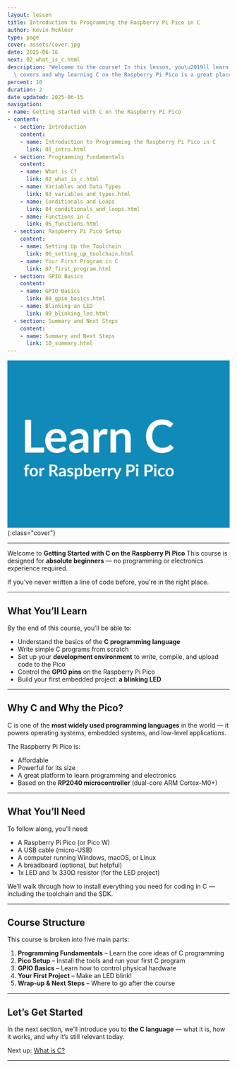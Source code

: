 ```yaml
---
layout: lesson
title: Introduction to Programming the Raspberry Pi Pico in C
author: Kevin McAleer
type: page
cover: assets/cover.jpg
date: 2025-06-16
next: 02_what_is_c.html
description: "Welcome to the course! In this lesson, you\u2019ll learn what this course\
  \ covers and why learning C on the Raspberry Pi Pico is a great place to start."
percent: 10
duration: 2
date_updated: 2025-06-15
navigation:
- name: Getting Started with C on the Raspberry Pi Pico
- content:
  - section: Introduction
    content:
    - name: Introduction to Programming the Raspberry Pi Pico in C
      link: 01_intro.html
  - section: Programming Fundamentals
    content:
    - name: What is C?
      link: 02_what_is_c.html
    - name: Variables and Data Types
      link: 03_variables_and_types.html
    - name: Conditionals and Loops
      link: 04_conditionals_and_loops.html
    - name: Functions in C
      link: 05_functions.html
  - section: Raspberry Pi Pico Setup
    content:
    - name: Setting Up the Toolchain
      link: 06_setting_up_toolchain.html
    - name: Your First Program in C
      link: 07_first_program.html
  - section: GPIO Basics
    content:
    - name: GPIO Basics
      link: 08_gpio_basics.html
    - name: Blinking an LED
      link: 09_blinking_led.html
  - section: Summary and Next Steps
    content:
    - name: Summary and Next Steps
      link: 10_summary.html
---
```



![Cover](assets/cover.jpg){:class="cover"}

---

Welcome to **Getting Started with C on the Raspberry Pi Pico**
This course is designed for **absolute beginners** — no programming or electronics experience required.

If you've never written a line of code before, you're in the right place.

---

## What You’ll Learn

By the end of this course, you’ll be able to:

- Understand the basics of the **C programming language**
- Write simple C programs from scratch
- Set up your **development environment** to write, compile, and upload code to the Pico
- Control the **GPIO pins** on the Raspberry Pi Pico
- Build your first embedded project: **a blinking LED**

---

## Why C and Why the Pico?

C is one of the **most widely used programming languages** in the world — it powers operating systems, embedded systems, and low-level applications.

The Raspberry Pi Pico is:

- Affordable
- Powerful for its size
- A great platform to learn programming and electronics
- Based on the **RP2040 microcontroller** (dual-core ARM Cortex-M0+)

---

## What You’ll Need

To follow along, you’ll need:

- A Raspberry Pi Pico (or Pico W)
- A USB cable (micro-USB)
- A computer running Windows, macOS, or Linux
- A breadboard (optional, but helpful)
- 1x LED and 1x 330Ω resistor (for the LED project)

We’ll walk through how to install everything you need for coding in C — including the toolchain and the SDK.

---

## Course Structure

This course is broken into five main parts:

1. **Programming Fundamentals** – Learn the core ideas of C programming
2. **Pico Setup** – Install the tools and run your first C program
3. **GPIO Basics** – Learn how to control physical hardware
4. **Your First Project** – Make an LED blink!
5. **Wrap-up & Next Steps** – Where to go after the course

---

## Let’s Get Started

In the next section, we’ll introduce you to **the C language** — what it is, how it works, and why it’s still relevant today.

Next up: [What is C?](02_what_is_c)

---
